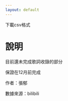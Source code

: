 ```yaml
---
layout: default
---
```

下載csv格式

# [](#header-1)說明

目前還未完成歌詞收錄的部分

保證在12月前完成

作者：張郁

數據來源：bilibili

## [](#header-2)

